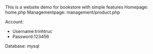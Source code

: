 This is a website demo for bookstore with simple features
  Homepage: home.php
  Managementpage: management/product.php

Account:
  - Username:trinhtruc
  - Password:123456

Database: mysql
